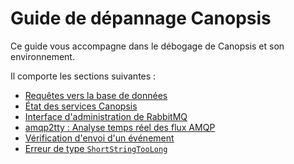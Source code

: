 # Guide de dépannage Canopsis

Ce guide vous accompagne dans le débogage de Canopsis et son environnement.

Il comporte les sections suivantes :

- [Requêtes vers la base de données](bdd-requetes-de-base.md)  
- [État des services Canopsis](etat-des-services.md)  
- [Interface d'administration de RabbitMQ](rabbitmq-webui.md)  
- [amqp2tty : Analyse temps réel des flux AMQP](amqp2tty.md)  
- [Vérification d'envoi d'un événement](troubleshooting-evenement.md)
- [Erreur de type `ShortStringTooLong`](shortstringtoolong.md)
